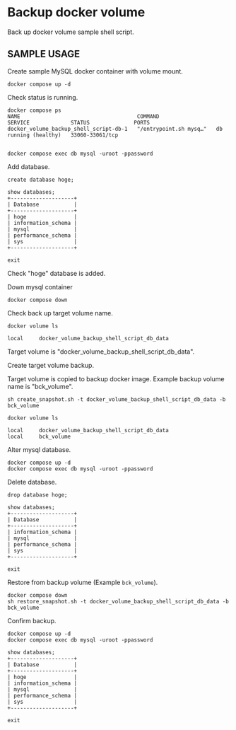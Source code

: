 # Backup docker volume

Back up docker volume sample shell script.

## SAMPLE USAGE

Create sample MySQL docker container with volume mount.

```shell
docker compose up -d
```

Check status is running.

```shell
docker compose ps
NAME                                     COMMAND                  SERVICE             STATUS              PORTS
docker_volume_backup_shell_script-db-1   "/entrypoint.sh mysq…"   db                  running (healthy)   33060-33061/tcp

```

```shell

docker compose exec db mysql -uroot -ppassword 
```

Add database.

```mysql
create database hoge;

show databases;
+--------------------+
| Database           |
+--------------------+
| hoge               |
| information_schema |
| mysql              |
| performance_schema |
| sys                |
+--------------------+

exit

```

Check "hoge" database is added.

Down mysql container

```shell
docker compose down
```

Check back up target volume name.

```shell
docker volume ls

local     docker_volume_backup_shell_script_db_data

```

Target volume is "docker_volume_backup_shell_script_db_data".

Create target volume backup.

Target volume is copied to backup docker image. Example backup volume name is "bck_volume".

```shell
sh create_snapshot.sh -t docker_volume_backup_shell_script_db_data -b bck_volume
```

```shell
docker volume ls

local     docker_volume_backup_shell_script_db_data
local     bck_volume
```

Alter mysql database.

```shell
docker compose up -d
docker compose exec db mysql -uroot -ppassword 
```

Delete database.

```mysql
drop database hoge;

show databases;
+--------------------+
| Database           |
+--------------------+
| information_schema |
| mysql              |
| performance_schema |
| sys                |
+--------------------+

exit
```

Restore from backup volume (Example `bck_volume`).

```shell
docker compose down
sh restore_snapshot.sh -t docker_volume_backup_shell_script_db_data -b bck_volume
```

Confirm backup.

```shell
docker compose up -d
docker compose exec db mysql -uroot -ppassword 
```

```mysql
show databases;
+--------------------+
| Database           |
+--------------------+
| hoge               |
| information_schema |
| mysql              |
| performance_schema |
| sys                |
+--------------------+

exit
```
